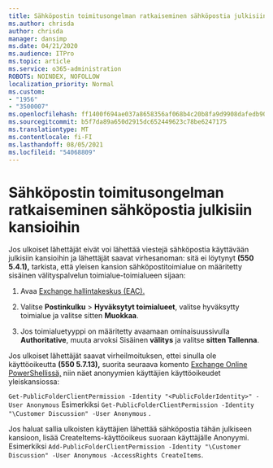 ```yaml
---
title: Sähköpostin toimitusongelman ratkaiseminen sähköpostia julkisiin kansioihin
ms.author: chrisda
author: chrisda
manager: dansimp
ms.date: 04/21/2020
ms.audience: ITPro
ms.topic: article
ms.service: o365-administration
ROBOTS: NOINDEX, NOFOLLOW
localization_priority: Normal
ms.custom:
- "1956"
- "3500007"
ms.openlocfilehash: ff1400f694ae037a8658356af068b4c20b8fa9d9908dafedb90db7bb6859530f
ms.sourcegitcommit: b5f7da89a650d2915dc652449623c78be6247175
ms.translationtype: MT
ms.contentlocale: fi-FI
ms.lasthandoff: 08/05/2021
ms.locfileid: "54068809"
---
```

# <a name="fix-email-delivery-issues-to-mail-enabled-public-folders"></a>Sähköpostin toimitusongelman ratkaiseminen sähköpostia julkisiin kansioihin

Jos ulkoiset lähettäjät eivät voi lähettää viestejä sähköpostia käyttävään julkisiin kansioihin ja lähettäjät saavat virhesanoman: sitä ei löytynyt **(550 5.4.1),** tarkista, että yleisen kansion sähköpostitoimialue on määritetty sisäinen välityspalvelun toimialue-toimialueen sijaan:

1. Avaa [Exchange hallintakeskus (EAC).](https://docs.microsoft.com/Exchange/exchange-admin-center)

2. Valitse **Postinkulku** \> **Hyväksytyt toimialueet**, valitse hyväksytty toimialue ja valitse sitten **Muokkaa**.

3. Jos toimialuetyyppi on määritetty avaamaan ominaisuussivulla **Authoritative**, muuta arvoksi Sisäinen **välitys** ja valitse **sitten Tallenna**.

Jos ulkoiset lähettäjät saavat virheilmoituksen, ettei sinulla ole käyttöoikeutta **(550 5.7.13),** suorita seuraava komento [Exchange Online PowerShellissä,](https://docs.microsoft.com/powershell/exchange/exchange-online/connect-to-exchange-online-powershell/connect-to-exchange-online-powershell) niin näet anonyymien käyttäjien käyttöoikeudet yleiskansiossa:

`Get-PublicFolderClientPermission -Identity "<PublicFolderIdentity>" -User Anonymous` Esimerkiksi `Get-PublicFolderClientPermission -Identity "\Customer Discussion" -User Anonymous` .

Jos haluat sallia ulkoisten käyttäjien lähettää sähköpostia tähän julkiseen kansioon, lisää CreateItems-käyttöoikeus suoraan käyttäjälle Anonyymi. Esimerkiksi `Add-PublicFolderClientPermission -Identity "\Customer Discussion" -User Anonymous -AccessRights CreateItems`.

